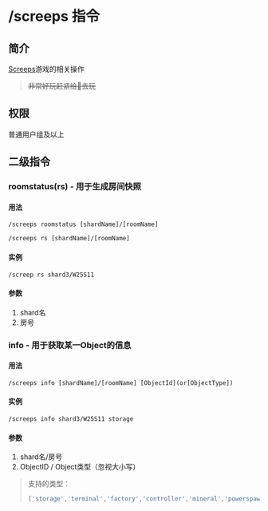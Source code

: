 # /screeps 指令

## 简介

[Screeps](https://screeps.com)游戏的相关操作

> ~~非常好玩赶紧给👴去玩~~

## 权限

普通用户组及以上

## 二级指令

### roomstatus\(rs\)  - 用于生成房间快照

#### 用法

```QQ\_message
/screeps roomstatus [shardName]/[roomName]
```

```
/screeps rs [shardName]/[roomName]
```

#### 实例

```QQ\_message
/screep rs shard3/W25S11
```

#### 参数

1. shard名
2. 房号

### info  - 用于获取某一Object的信息

#### 用法

```QQ\_message
/screeps info [shardName]/[roomName] [ObjectId](or[ObjectType])
```

#### 实例

```QQ\_message
/screeps info shard3/W25S11 storage
```

#### 参数

1. shard名/房号
2. ObjectID / Object类型（忽视大小写）

> 支持的类型：
>
> ```JavaScript
> ['storage','terminal','factory','controller','mineral','powerspawn','nuker','observer','powerbank','deposit']
> ```



